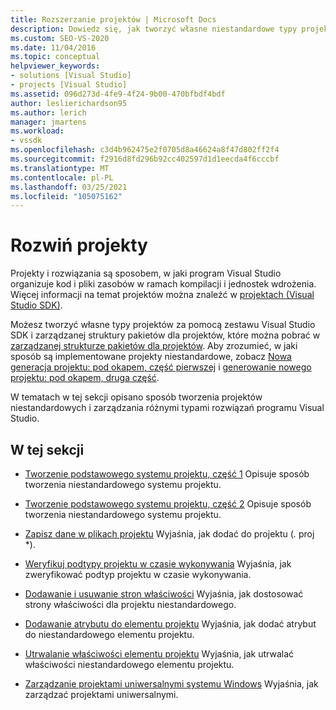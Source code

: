 ```yaml
---
title: Rozszerzanie projektów | Microsoft Docs
description: Dowiedz się, jak tworzyć własne niestandardowe typy projektów w zestawie Visual Studio SDK oraz jak zarządzać różnymi typami rozwiązań programu Visual Studio.
ms.custom: SEO-VS-2020
ms.date: 11/04/2016
ms.topic: conceptual
helpviewer_keywords:
- solutions [Visual Studio]
- projects [Visual Studio]
ms.assetid: 096d273d-4fe9-4f24-9b00-470bfbdf4bdf
author: leslierichardson95
ms.author: lerich
manager: jmartens
ms.workload:
- vssdk
ms.openlocfilehash: c3d4b962475e2f0705d8a46624a8f47d802ff2f4
ms.sourcegitcommit: f2916d8fd296b92cc402597d1d1eecda4f6cccbf
ms.translationtype: MT
ms.contentlocale: pl-PL
ms.lasthandoff: 03/25/2021
ms.locfileid: "105075162"
---
```

# <a name="extend-projects"></a>Rozwiń projekty
Projekty i rozwiązania są sposobem, w jaki program Visual Studio organizuje kod i pliki zasobów w ramach kompilacji i jednostek wdrożenia. Więcej informacji na temat projektów można znaleźć w [projektach (Visual Studio SDK)](../extensibility/extending-projects.md).

 Możesz tworzyć własne typy projektów za pomocą zestawu Visual Studio SDK i zarządzanej struktury pakietów dla projektów, które można pobrać w [zarządzanej strukturze pakietów dla projektów](https://github.com/tunnelvisionlabs/MPFProj10). Aby zrozumieć, w jaki sposób są implementowane projekty niestandardowe, zobacz [Nowa generacja projektu: pod okapem, część pierwszej](../extensibility/internals/new-project-generation-under-the-hood-part-one.md) i [generowanie nowego projektu: pod okapem, druga część](../extensibility/internals/new-project-generation-under-the-hood-part-two.md).

 W tematach w tej sekcji opisano sposób tworzenia projektów niestandardowych i zarządzania różnymi typami rozwiązań programu Visual Studio.

## <a name="in-this-section"></a>W tej sekcji
- [Tworzenie podstawowego systemu projektu, część 1](../extensibility/creating-a-basic-project-system-part-1.md) Opisuje sposób tworzenia niestandardowego systemu projektu.

- [Tworzenie podstawowego systemu projektu, część 2](../extensibility/creating-a-basic-project-system-part-2.md) Opisuje sposób tworzenia niestandardowego systemu projektu.

- [Zapisz dane w plikach projektu](../extensibility/saving-data-in-project-files.md) Wyjaśnia, jak dodać do projektu (<em>.</em> proj *).

- [Weryfikuj podtypy projektu w czasie wykonywania](../extensibility/verifying-subtypes-of-a-project-at-run-time.md) Wyjaśnia, jak zweryfikować podtyp projektu w czasie wykonywania.

- [Dodawanie i usuwanie stron właściwości](../extensibility/adding-and-removing-property-pages.md) Wyjaśnia, jak dostosować strony właściwości dla projektu niestandardowego.

- [Dodawanie atrybutu do elementu projektu](../extensibility/adding-an-attribute-to-a-project-item.md) Wyjaśnia, jak dodać atrybut do niestandardowego elementu projektu.

- [Utrwalanie właściwości elementu projektu](../extensibility/persisting-the-property-of-a-project-item.md) Wyjaśnia, jak utrwalać właściwości niestandardowego elementu projektu.

- [Zarządzanie projektami uniwersalnymi systemu Windows](../extensibility/managing-universal-windows-projects.md) Wyjaśnia, jak zarządzać projektami uniwersalnymi.
